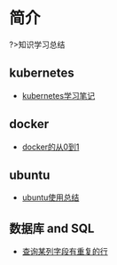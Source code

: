 # 简介

?>知识学习总结

## kubernetes

- [kubernetes学习笔记](https://msupers.github.io/kubernetes-notes)

## docker

- [docker的从0到1](https://msupers.github.io/docker-notes)

## ubuntu

- [ubuntu使用总结](https://msupers.github.io/ubuntu-notes)

## 数据库 and SQL

- [查询某列字段有重复的行](https://msupers.github.io/database-notes/#/sql/cmd?id=pg%e6%9f%a5%e8%af%a2%e6%9f%90%e5%88%97%e5%ad%97%e6%ae%b5%e9%87%8d%e5%a4%8d%e7%9a%84%e8%a1%8c)